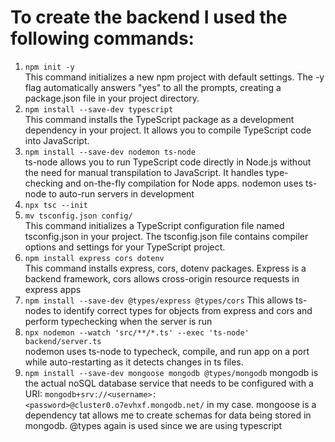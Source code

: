 # To create the backend I used the following commands:

1. `npm init -y`   
    This command initializes a new npm project with default settings. The -y flag automatically answers "yes" to all the prompts, creating a package.json file in your project directory.
2. `npm install --save-dev typescript`   
    This command  installs the TypeScript package as a development dependency in your project. It allows you to compile TypeScript code into JavaScript.
3. `npm install --save-dev nodemon ts-node`   
    ts-node allows you to run TypeScript code directly in Node.js without the need for manual transpilation to JavaScript. It handles type-checking and on-the-fly compilation for Node apps. nodemon uses ts-node to auto-run servers in development
4. `npx tsc --init` 
5. `mv tsconfig.json config/`  
    This command initializes a TypeScript configuration file named tsconfig.json in your project. The tsconfig.json file contains compiler options and settings for your TypeScript project.
6. `npm install express cors dotenv`   
   This command installs express, cors, dotenv packages. Express is a backend framework, cors allows cross-origin resource requests in express apps
7. `npm install --save-dev @types/express @types/cors`
   This allows ts-nodes to identify correct types for objects from express and cors and perform typechecking when the server is run
8. `npx nodemon --watch 'src/**/*.ts' --exec 'ts-node' backend/server.ts`  
   nodemon uses ts-node to typecheck, compile, and run app on a port while auto-restarting as it detects changes in ts files.
9. `npm install --save-dev mongoose mongodb @types/mongodb`
    mongodb is the actual noSQL database service that needs to be configured with a URI: `mongodb+srv://<username>:<password>@cluster0.o7evhxf.mongodb.net/` in my case. mongoose is a dependency tat allows me to create schemas for data being stored in mongodb. @types again is used since we are using typescript
